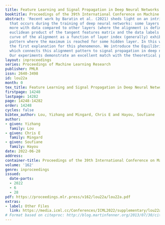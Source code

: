 ```yaml
---
title: Feature Learning and Signal Propagation in Deep Neural Networks
booktitle: Proceedings of the 39th International Conference on Machine Learning
abstract: 'Recent work by Baratin et al. (2021) sheds light on an intriguing pattern
  that occurs during the training of deep neural networks: some layers align much
  more with data compared to other layers (where the alignment is defined as the normalize
  euclidean product of the tangent features matrix and the data labels matrix). The
  curve of the alignment as a function of layer index (generally) exhibits a ascent-descent
  pattern where the maximum is reached for some hidden layer. In this work, we provide
  the first explanation for this phenomenon. We introduce the Equilibrium Hypothesis
  which connects this alignment pattern to signal propagation in deep neural networks.
  Our experiments demonstrate an excellent match with the theoretical predictions.'
layout: inproceedings
series: Proceedings of Machine Learning Research
publisher: PMLR
issn: 2640-3498
id: lou22a
month: 0
tex_title: Feature Learning and Signal Propagation in Deep Neural Networks
firstpage: 14248
lastpage: 14282
page: 14248-14282
order: 14248
cycles: false
bibtex_author: Lou, Yizhang and Mingard, Chris E and Hayou, Soufiane
author:
- given: Yizhang
  family: Lou
- given: Chris E
  family: Mingard
- given: Soufiane
  family: Hayou
date: 2022-06-28
address:
container-title: Proceedings of the 39th International Conference on Machine Learning
volume: '162'
genre: inproceedings
issued:
  date-parts:
  - 2022
  - 6
  - 28
pdf: https://proceedings.mlr.press/v162/lou22a/lou22a.pdf
extras:
- label: Other Files
  link: https://media.icml.cc/Conferences/ICML2022/supplementary/lou22a-supp.zip
# Format based on citeproc: http://blog.martinfenner.org/2013/07/30/citeproc-yaml-for-bibliographies/
---
```

